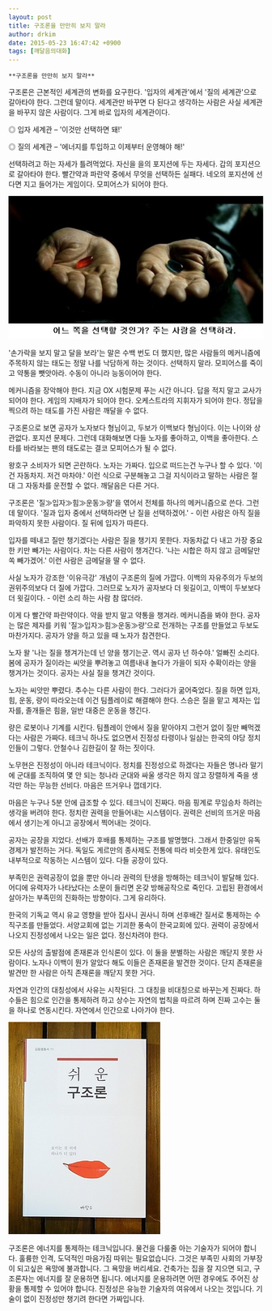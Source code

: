 ```yaml
---
layout: post
title: 구조론을 만만히 보지 말라
author: drkim
date: 2015-05-23 16:47:42 +0900
tags: [깨달음의대화]
---
```

 


    **구조론을 만만히 보지 말라**

  


구조론은 근본적인 세계관의 변화를 요구한다. '입자의 세계관'에서 '질의 세계관'으로 갈아타야 한다. 그런데 말이다. 세계관만 바꾸면 다 된다고 생각하는 사람은 사실 세계관을 바꾸지 않은 사람이다. 그게 바로 입자의 세계관이다. 

  


◎ 입자 세계관 – '이것만 선택하면 돼!'  
      
◎ 질의 세계관 – '에너지를 투입하고 이제부터 운영해야 해!' 

  


선택하려고 하는 자세가 틀려먹었다. 자신을 을의 포지션에 두는 자세다. 갑의 포지션으로 갈아타야 한다. 빨간약과 파란약 중에서 무엇을 선택하든 실패다. 네오의 포지션에 선다면 지고 들어가는 게임이다. 모피어스가 되어야 한다. 

  



![](/files/attach/images/198/431/594/34.jpg) 

  


'손가락을 보지 말고 달을 보라'는 말은 수백 번도 더 했지만, 많은 사람들의 메커니즘에 주목하지 않는 태도는 정말 나를 낙담하게 하는 것이다. 선택하지 말라. 모피어스를 죽이고 약통을 뺏앗아라. 수동이 아니라 능동이어야 한다. 

  


메커니즘을 장악해야 한다. 지금 OX 시험문제 푸는 시간 아니다. 답을 적지 말고 교사가 되어야 한다. 게임의 지배자가 되어야 한다. 오케스트라의 지휘자가 되어야 한다. 정답을 찍으려 하는 태도를 가진 사람은 깨달을 수 없다. 

  


구조론으로 보면 공자가 노자보다 형님이고, 두보가 이백보다 형님이다. 이는 나이와 상관없다. 포지션 문제다. 그런데 대화해보면 다들 노자를 좋아하고, 이백을 좋아한다. 스타를 바라보는 팬의 태도로는 결코 모피어스가 될 수 없다. 

  


왕호구 소비자가 되면 곤란하다. 노자는 가짜다. 입으로 떠드는건 누구나 할 수 있다. '이건 자동차지. 저건 마차야.' 이런 식으로 구분해놓고 그걸 지식이라고 말하는 사람은 절대 그 자동차를 운전할 수 없다. 깨달음은 다른 거다. 

  


구조론은 '질≫입자≫힘≫운동≫량'을 엮어서 전체를 하나의 메커니즘으로 쓴다. 그런데 말이다. '질과 입자 중에서 선택하라면 난 질을 선택하겠어.' - 이런 사람은 아직 질을 파악하지 못한 사람이다. 질 뒤에 입자가 따른다.

  


입자를 떼내고 질만 챙기겠다는 사람은 질을 챙기지 못한다. 자동차값 다 내고 가장 중요한 키만 빼가는 사람이다. 차는 다른 사람이 챙겨간다. '나는 시합은 하지 않고 금메달만 쏙 빼가겠어.' 이런 사람은 금메달을 딸 수 없다. 

  


사실 노자가 강조한 '이유극강' 개념이 구조론의 질에 가깝다. 이백의 자유주의가 두보의 권위주의보다 더 질에 가깝다. 그러므로 노자가 공자보다 더 윗길이고, 이백이 두보보다 더 윗길이다. - 이런 소리 하는 사람 참 많더라.

  


이게 다 빨간약 파란약이다. 약을 받지 말고 약통을 챙겨라. 메커니즘을 봐야 한다. 공자는 많은 제자를 키워 '질≫입자≫힘≫운동≫량'으로 전개하는 구조를 만들었고 두보도 마찬가지다. 공자가 양을 하고 있을 때 노자가 참견한다. 

  


노자 왈 '나는 질을 챙겨가는데 넌 양을 챙기는군. 역시 공자 넌 하수야.' 얼빠진 소리다. 봄에 공자가 질이라는 씨앗을 뿌려놓고 여름내내 놀다가 가을이 되자 수확이라는 양을 챙겨가는 것이다. 공자는 사실 질을 챙겨간 것이다. 

  


노자는 씨앗만 뿌렸다. 추수는 다른 사람이 한다. 그러다가 굶어죽었다. 질을 하면 입자, 힘, 운동, 량이 따라오는데 이건 팀플레이로 해결해야 한다. 스승은 질을 맡고 제자는 입자를, 졸개들은 힘을, 일반 대중은 운동을 챙긴다. 

  


량은 로봇이나 기계를 시킨다. 팀플레이 안에서 질을 맡아야지 그런거 없이 질만 빼먹겠다는 사람은 가짜다. 테크닉 하나도 없으면서 진정성 타령이나 일삼는 한국의 야당 정치인들이 그렇다. 안철수나 김한길이 잘 하는 짓이다. 

  


노무현은 진정성이 아니라 테크닉이다. 정치를 진정성으로 하겠다는 자들은 명나라 말기에 군대를 조직하여 몇 안 되는 청나라 군대와 싸울 생각은 하지 않고 장렬하게 죽을 생각만 하는 무능한 선비다. 마음은 뜨거우나 껍데기다. 

  


마음은 누구나 5분 안에 급조할 수 있다. 테크닉이 진짜다. 마음 핑계로 무임승차 하려는 생각을 버려야 한다. 정치란 권력을 만들어내는 시스템이다. 권력은 선비의 뜨거운 마음에서 생기는게 아니고 공장에서 찍어내는 것이다. 

  


공자는 공장을 지었다. 선배가 후배를 통제하는 구조를 발명했다. 그래서 한중일만 유독 경제가 발전하는 거다. 독일도 게르만의 종사제도 전통에 따라 비슷한게 있다. 유태인도 내부적으로 작동하는 시스템이 있다. 다들 공장이 있다. 

  


부족민은 권력공장이 없을 뿐만 아니라 권력의 탄생을 방해하는 테크닉이 발달해 있다. 어디에 유력자가 나타났다는 소문이 들리면 온갖 방해공작으로 죽인다. 고립된 환경에서 살아가는 부족민의 진화하는 방향이다. 그게 유리하다. 

  


한국의 기독교 역시 유교 영향을 받아 집사니 권사니 하며 선후배간 질서로 통제하는 수직구조를 만들었다. 서양교회에 없는 기괴한 풍속이 한국교회에 있다. 권력이 공장에서 나오지 진정성에서 나오는 일은 없다. 정신차려야 한다. 

  


모든 사상의 출발점에 존재론과 인식론이 있다. 이 둘을 분별하는 사람은 깨닫지 못한 사람이다. 노자나 이백이 뭔가 알았다 해도 이들은 존재론을 발견한 것이다. 단지 존재론을 발견만 한 사람은 아직 존재론을 깨닫지 못한 거다. 

  


자연과 인간의 대칭성에서 사유는 시작된다. 그 대칭을 비대칭으로 바꾸는게 진짜다. 하수들은 힘으로 인간을 통제하려 하고 상수는 자연의 법칙을 따르려 하며 진짜 고수는 둘을 하나로 연동시킨다. 자연에서 인간으로 나아가야 한다. 

  



 

![](/files/attach/images/198/431/594/DSC01488.JPG) 

  


구조론은 에너지를 통제하는 테크닉입니다. 물건을 다룰줄 아는 기술자가 되어야 합니다. 훌륭한 인격, 도덕적인 마음가짐 따위는 필요없습니다. 그것은 부족민 사회의 가부장이 되고싶은 욕망에 불과합니다. 그 욕망을 버리세요. 건축가는 집을 잘 지으면 되고, 구조론자는 에너지를 잘 운용하면 됩니다. 에너지를 운용하려면 어떤 경우에도 주어진 상황을 통제할 수 있어야 합니다. 진정성은 유능한 기술자의 여유에서 나오는 것입니다. 기술이 없이 진정성만 챙기려 한다면 가짜입니다.